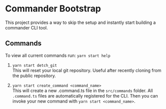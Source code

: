 # Commander Bootstrap

This project provides a way to skip the setup and instantly start building a commander CLI tool.

## Commands

To view all current commands run:
`yarn start help`

1. `yarn start detch_git`  
   This will reset your local git repository. Useful after recently cloning from the public repository.

2. `yarn start create_command <command_name>`  
   This will create a new .command.ts file in the `src/commands` folder. All `.command.ts` files are automatically registered for the CLI. Then you can invoke your new command with `yarn start <command_name>`.
